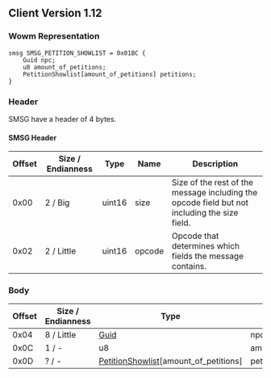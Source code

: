 ## Client Version 1.12

### Wowm Representation
```rust,ignore
smsg SMSG_PETITION_SHOWLIST = 0x01BC {
    Guid npc;
    u8 amount_of_petitions;
    PetitionShowlist[amount_of_petitions] petitions;
}
```
### Header

SMSG have a header of 4 bytes.

#### SMSG Header

| Offset | Size / Endianness | Type   | Name   | Description |
| ------ | ----------------- | ------ | ------ | ----------- |
| 0x00   | 2 / Big           | uint16 | size   | Size of the rest of the message including the opcode field but not including the size field.|
| 0x02   | 2 / Little        | uint16 | opcode | Opcode that determines which fields the message contains.|

### Body

| Offset | Size / Endianness | Type | Name | Description | Comment |
| ------ | ----------------- | ---- | ---- | ----------- | ------- |
| 0x04 | 8 / Little | [Guid](../spec/packed-guid.md) | npc |  |  |
| 0x0C | 1 / - | u8 | amount_of_petitions |  |  |
| 0x0D | ? / - | [PetitionShowlist](petitionshowlist.md)[amount_of_petitions] | petitions |  |  |

